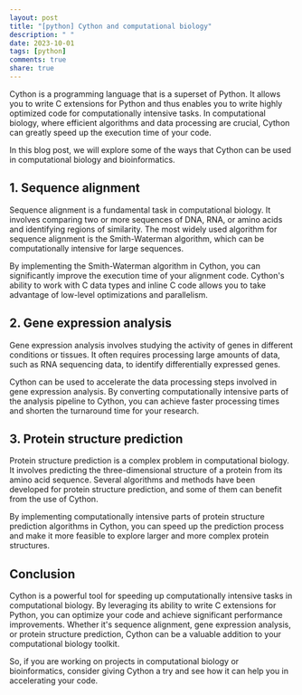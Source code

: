 ```yaml
---
layout: post
title: "[python] Cython and computational biology"
description: " "
date: 2023-10-01
tags: [python]
comments: true
share: true
---
```


Cython is a programming language that is a superset of Python. It allows you to write C extensions for Python and thus enables you to write highly optimized code for computationally intensive tasks. In computational biology, where efficient algorithms and data processing are crucial, Cython can greatly speed up the execution time of your code.

In this blog post, we will explore some of the ways that Cython can be used in computational biology and bioinformatics.

## 1. Sequence alignment

Sequence alignment is a fundamental task in computational biology. It involves comparing two or more sequences of DNA, RNA, or amino acids and identifying regions of similarity. The most widely used algorithm for sequence alignment is the Smith-Waterman algorithm, which can be computationally intensive for large sequences.

By implementing the Smith-Waterman algorithm in Cython, you can significantly improve the execution time of your alignment code. Cython's ability to work with C data types and inline C code allows you to take advantage of low-level optimizations and parallelism.

## 2. Gene expression analysis

Gene expression analysis involves studying the activity of genes in different conditions or tissues. It often requires processing large amounts of data, such as RNA sequencing data, to identify differentially expressed genes.

Cython can be used to accelerate the data processing steps involved in gene expression analysis. By converting computationally intensive parts of the analysis pipeline to Cython, you can achieve faster processing times and shorten the turnaround time for your research.

## 3. Protein structure prediction

Protein structure prediction is a complex problem in computational biology. It involves predicting the three-dimensional structure of a protein from its amino acid sequence. Several algorithms and methods have been developed for protein structure prediction, and some of them can benefit from the use of Cython.

By implementing computationally intensive parts of protein structure prediction algorithms in Cython, you can speed up the prediction process and make it more feasible to explore larger and more complex protein structures.

## Conclusion

Cython is a powerful tool for speeding up computationally intensive tasks in computational biology. By leveraging its ability to write C extensions for Python, you can optimize your code and achieve significant performance improvements. Whether it's sequence alignment, gene expression analysis, or protein structure prediction, Cython can be a valuable addition to your computational biology toolkit.

So, if you are working on projects in computational biology or bioinformatics, consider giving Cython a try and see how it can help you in accelerating your code.
